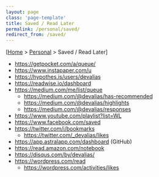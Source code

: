 ```yaml
---
layout: page
class: 'page-template'
title: Saved / Read Later
permalink: /personal/saved/
redirect_from: /saved/
---
```


[[Home](/) > [Personal](/personal/) > Saved / Read Later]

* https://getpocket.com/a/queue/
* https://www.instapaper.com/u
* https://hypothes.is/users/devalias
* https://readwise.io/dashboard
* https://medium.com/me/list/queue
  * https://medium.com/@devalias/has-recommended
  * https://medium.com/@devalias/highlights
  * https://medium.com/@devalias/responses
* https://www.youtube.com/playlist?list=WL
* https://www.facebook.com/saved
* https://twitter.com/i/bookmarks
  * https://twitter.com/_devalias/likes
* https://app.astralapp.com/dashboard (GitHub)
* https://read.amazon.com/notebook
* https://disqus.com/by/devalias/
* https://wordpress.com/read
  * https://wordpress.com/activities/likes
